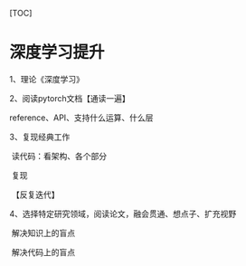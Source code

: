 [TOC]



# 深度学习提升

1、理论《深度学习》

2、阅读pytorch文档【通读一遍】

reference、API、支持什么运算、什么层

3、复现经典工作

​	读代码：看架构、各个部分

​    复现

​	【反复迭代】

4、选择特定研究领域，阅读论文，融会贯通、想点子、扩充视野

​	解决知识上的盲点

​	解决代码上的盲点